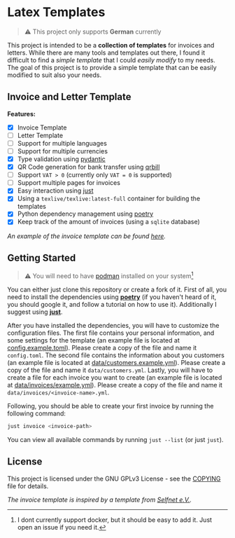 # Latex Templates

> :warning: This project only supports **German** currently

This project is intended to be a **collection of templates** for invoices and letters. While there are many tools and templates out there, I found it difficult to find a _simple template_ that I could _easily modify_ to my needs. The goal of this project is to provide a simple template that can be easily modified to suit also your needs.

## Invoice and Letter Template

**Features:**

- [x] Invoice Template
- [ ] Letter Template
- [ ] Support for multiple languages
- [ ] Support for multiple currencies
- [x] Type validation using [pydantic](https://docs.pydantic.dev)
- [x] QR Code generation for bank transfer using [qrbill](https://ctan.org/pkg/qrbill)
- [ ] Support `VAT > 0` (currently only `VAT = 0` is supported)
- [ ] Support multiple pages for invoices
- [x] Easy interaction using [just](https://just.systems/man/en/)
- [x] Using a `texlive/texlive:latest-full` container for building the templates
- [x] Python dependency management using [poetry](https://python-poetry.org)
- [x] Keep track of the amount of invoices (using a `sqlite` database)

_An example of the invoice template can be found [here](data/invoices/example.pdf)._

## Getting Started

> :warning: You will need to have [podman](https://podman.io) installed on your system[^1]

You can either just clone this repository or create a fork of it. First of all, you need to install the dependencies using **[poetry](https://python-poetry.org)** (if you haven't heard of it, you should google it, and follow a tutorial on how to use it). Additionally I suggest using **[just](https://just.systems/man/en/)**.

After you have installed the dependencies, you will have to customize the configuration files. The first file contains your personal information, and some settings for the template (an example file is located at [config.example.toml](config.example.toml)). Please create a copy of the file and name it `config.toml`. The second file contains the information about you customers (an example file is located at [data/customers.example.yml](data/customers.example.toml)). Please create a copy of the file and name it `data/customers.yml`. Lastly, you will have to create a file for each invoice you want to create (an example file is located at [data/invoices/example.yml](data/invoices/example.toml)). Please create a copy of the file and name it `data/invoices/<invoice-name>.yml`.

Following, you should be able to create your first invoice by running the following command:

```bash
just invoice <invoice-path>
```

You can view all available commands by running `just --list` (or just `just`).

[^1]: I dont currently support docker, but it should be easy to add it. Just open an issue if you need it.

## License

This project is licensed under the GNU GPLv3 License - see the [COPYING](COPYING) file for details.

_The invoice template is inspired by a template from [Selfnet e.V.](https://www.selfnet.de/)._

